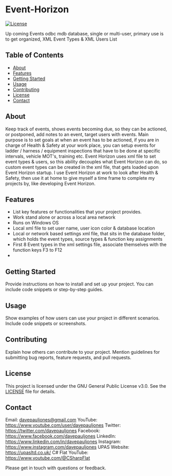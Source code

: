 # Event-Horizon

[![License](https://img.shields.io/badge/license-GPL--3.0-blue.svg)](LICENSE)

Up coming Events odbc mdb database, single or multi-user, primary use is to get organized, XML Event Types &amp; XML Users List

## Table of Contents
- [About](#about)
- [Features](#features)
- [Getting Started](#getting-started)
- [Usage](#usage)
- [Contributing](#contributing)
- [License](#license)
- [Contact](#contact)

## About

Keep track of events, shows events becoming due, so they can be actioned, or postponed, add notes to an event, target users with events.
Main purpose is to set goals at when an event has to be actioned, if you are in charge of Health & Safety at your work place, you can setup events for ladder / harness / equipment inspections that have to be done at specific intervals, vehicle MOT's, training etc.
Event Horizon uses xml file to set event types & users, so this ability decouples what Event Horizon can do, so custom event types can be created in the xml file, that gets loaded upon Event Horizon startup. I use Event Horizon at work to look after Health & Safety, then use it at home to give myself a time frame to complete my projects by, like developing Event Horizon.

## Features

- List key features or functionalities that your project provides.
- Work stand alone or across a local area network
- Runs on Windows OS
- Local xml file to set user name, user icon color & database location
- Local or network based settings xml file, that sits in the database folder, which holds the event types, source types & function key assignments
- First 8 Event types in the xml settings file, associate themselves with the function keys F3 to F12
- 
  
## Getting Started

Provide instructions on how to install and set up your project. You can include code snippets or step-by-step guides.

## Usage

Show examples of how users can use your project in different scenarios. Include code snippets or screenshots.

## Contributing

Explain how others can contribute to your project. Mention guidelines for submitting bug reports, feature requests, and pull requests.

## License

This project is licensed under the GNU General Public License v3.0. See the [LICENSE](LICENSE) file for details.

## Contact

Email: davepauljones@gmail.com
YouTube: https://www.youtube.com/user/davepauljones
Twitter: https://twitter.com/davepauljones
Facebook: https://www.facebook.com/davepauljones
LinkedIn: https://www.linkedin.com/in/davepauljones
Instagram: https://www.instagram.com/davepauljones
UPAS Website: https://upasltd.co.uk/
C# Flat YouTube: https://www.youtube.com/@CSharpFlat 

Please get in touch with questions or feedback.

